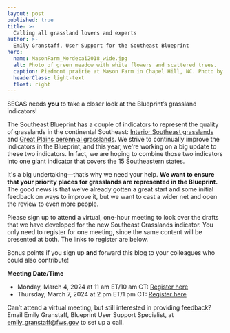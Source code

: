 ```yaml
---
layout: post
published: true
title: >-
  Calling all grassland lovers and experts
author: >-
  Emily Granstaff, User Support for the Southeast Blueprint
hero:
  name: MasonFarm_Mordecai2018_wide.jpg
  alt: Photo of green meadow with white flowers and scattered trees.
  caption: Piedmont prairie at Mason Farm in Chapel Hill, NC. Photo by Rua Mordecai, USFWS.
  headerClass: light-text
  float: right
---
```

SECAS needs **you** to take a closer look at the Blueprint’s grassland indicators!

The Southeast Blueprint has a couple of indicators to represent the quality of grasslands in the continental Southeast: [Interior Southeast grasslands](https://secas-fws.hub.arcgis.com/maps/fws::interior-southeast-grasslands-southeast-blueprint-indicator-2023/about) and [Great Plains perennial grasslands](https://secas-fws.hub.arcgis.com/maps/fws::great-plains-perennial-grasslands-southeast-blueprint-indicator-2023/about). We strive to continually improve the indicators in the Blueprint, and this year, we're working on a big update to these two indicators. In fact, we are hoping to combine those two indicators into one giant indicator that covers the 15 Southeastern states.<!--more-->

It's a big undertaking—that’s why we need your help. **We want to ensure that your priority places for grasslands are represented in the Blueprint.** The good news is that we’ve already gotten a great start and some initial feedback on ways to improve it, but we want to cast a wider net and open the review to even more people. 

Please sign up to attend a virtual, one-hour meeting to look over the drafts that we have developed for the new Southeast Grasslands indicator. You only need to register for one meeting, since the same content will be presented at both. The links to register are below. 

Bonus points if you sign up **and** forward this blog to your colleagues who could also contribute!  

**Meeting Date/Time**  

- Monday, March 4, 2024 at 11 am ET/10 am CT: [Register here](https://doitalent.zoomgov.com/meeting/register/vJIsfuGtpj0iE7bH4wesZkluiyyH1fs1Hfc#/registration)
- Thursday, March 7, 2024 at 2 pm ET/1 pm CT: [Register here](https://doitalent.zoomgov.com/meeting/register/vJItce6hqD4iEqCwSNwMqabVV4DUCLyxnbw#/registration)

Can’t attend a virtual meeting, but still interested in providing feedback?  Email Emily Granstaff, Blueprint User Support Specialist, at [emily_granstaff@fws.gov](mailto:emily_granstaff@fws.gov) to set up a call.

 
